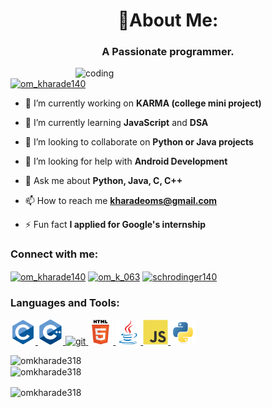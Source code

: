 <h1 align="center">💫About Me:</h1>
<h3 align="center">A Passionate programmer.</h3>
<img align = "right" alt="coding" width="400" src="https://steamuserimages-a.akamaihd.net/ugc/1631947648964785474/81CBA15178466DD47195A239232202E78987B714/?imw=637&imh=358&ima=fit&impolicy=Letterbox&imcolor=%23000000&letterbox=true">

<p align="left"> <a href="https://twitter.com/om_kharade140" target="blank"><img src="https://img.shields.io/twitter/follow/om_kharade140?logo=twitter&style=for-the-badge" alt="om_kharade140" /></a> </p>

- 🔭 I’m currently working on **KARMA (college mini project)**

- 🌱 I’m currently learning **JavaScript** and **DSA**

- 👯 I’m looking to collaborate on **Python or Java projects**

- 🤝 I’m looking for help with **Android Development**

- 💬 Ask me about **Python, Java, C, C++**

- 📫 How to reach me **kharadeoms@gmail.com**

- ⚡ Fun fact **I applied for Google's internship**

<h3 align="left">Connect with me:</h3>
<p align="left">
<a href="https://twitter.com/om_kharade140" target="blank"><img align="center" src="https://raw.githubusercontent.com/rahuldkjain/github-profile-readme-generator/master/src/images/icons/Social/twitter.svg" alt="om_kharade140" height="30" width="40" /></a>
<a href="https://instagram.com/om_k_063" target="blank"><img align="center" src="https://raw.githubusercontent.com/rahuldkjain/github-profile-readme-generator/master/src/images/icons/Social/instagram.svg" alt="om_k_063" height="30" width="40" /></a>
<a href="https://www.leetcode.com/schrodinger140" target="blank"><img align="center" src="https://raw.githubusercontent.com/rahuldkjain/github-profile-readme-generator/master/src/images/icons/Social/leet-code.svg" alt="schrodinger140" height="30" width="40" /></a>
</p>

<h3 align="left">Languages and Tools:</h3>
<p align="left"> <a href="https://www.cprogramming.com/" target="_blank" rel="noreferrer"> <img src="https://raw.githubusercontent.com/devicons/devicon/master/icons/c/c-original.svg" alt="c" width="40" height="40"/> </a> <a href="https://www.w3schools.com/cpp/" target="_blank" rel="noreferrer"> <img src="https://raw.githubusercontent.com/devicons/devicon/master/icons/cplusplus/cplusplus-original.svg" alt="cplusplus" width="40" height="40"/> </a> <a href="https://git-scm.com/" target="_blank" rel="noreferrer"> <img src="https://www.vectorlogo.zone/logos/git-scm/git-scm-icon.svg" alt="git" width="40" height="40"/> </a> <a href="https://www.w3.org/html/" target="_blank" rel="noreferrer"> <img src="https://raw.githubusercontent.com/devicons/devicon/master/icons/html5/html5-original-wordmark.svg" alt="html5" width="40" height="40"/> </a> <a href="https://www.java.com" target="_blank" rel="noreferrer"> <img src="https://raw.githubusercontent.com/devicons/devicon/master/icons/java/java-original.svg" alt="java" width="40" height="40"/> </a> <a href="https://developer.mozilla.org/en-US/docs/Web/JavaScript" target="_blank" rel="noreferrer"> <img src="https://raw.githubusercontent.com/devicons/devicon/master/icons/javascript/javascript-original.svg" alt="javascript" width="40" height="40"/> </a> <a href="https://www.python.org" target="_blank" rel="noreferrer"> <img src="https://raw.githubusercontent.com/devicons/devicon/master/icons/python/python-original.svg" alt="python" width="40" height="40"/> </a> </p>

<p><img align="left" width = "415" src="https://github-readme-stats.vercel.app/api/top-langs?username=omkharade318&show_icons=true&locale=en&layout=compact" alt="omkharade318" /></p>

<p>&nbsp;<img align="center" src="https://github-readme-stats.vercel.app/api?username=omkharade318&show_icons=true&locale=en" alt="omkharade318" /></p>

<p><img align="center" src="https://github-readme-streak-stats.herokuapp.com/?user=omkharade318&" alt="omkharade318" /></p>
